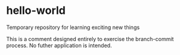 # hello-world
Temporary repository for learning exciting new things

This is a comment designed entirely to exercise the branch-commit process.  No futher application is intended.
